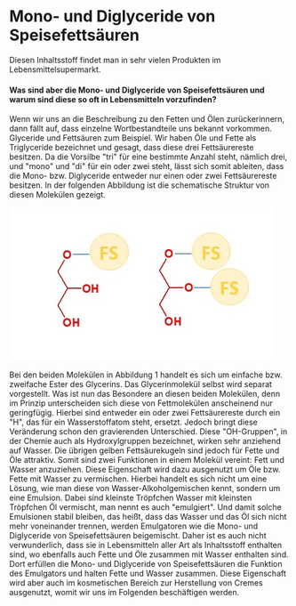 # Mono- und Diglyceride von Speisefettsäuren


Diesen Inhaltsstoff findet man in sehr vielen Produkten im Lebensmittelsupermarkt.


#### Was sind aber die Mono- und Diglyceride von Speisefettsäuren und warum sind diese so oft in Lebensmitteln vorzufinden?

Wenn wir uns an die Beschreibung zu den Fetten und Ölen zurückerinnern, dann fällt auf,
dass einzelne Wortbestandteile uns bekannt vorkommen. Glyceride und Fettsäuren zum Beispiel.
Wir haben Öle und Fette als Triglyceride bezeichnet und gesagt, dass diese drei Fettsäurereste besitzen.
Da die Vorsilbe "tri" für eine bestimmte Anzahl steht, nämlich drei, und "mono"
und "di" für ein oder zwei steht, lässt sich somit ableiten, dass die Mono- bzw.
Diglyceride entweder nur einen oder zwei Fettsäurereste besitzen.
In der folgenden Abbildung ist die schematische Struktur von diesen Molekülen gezeigt.

![Schematische Darstellung von Mono- (links) und Diglyceriden (rechts) von Speisefettsäuren.](./abb/zutaten/MoDiglyceride.jpg)

Bei den beiden Molekülen in Abbildung 1 handelt es sich um einfache bzw.
zweifache Ester des Glycerins. Das Glycerinmolekül selbst wird separat vorgestellt.
Was ist nun das Besondere an diesen beiden Molekülen, denn im Prinzip unterscheiden sich diese
von Fettmolekülen anscheinend nur geringfügig. Hierbei sind entweder ein oder zwei
Fettsäurereste durch ein "H", das für ein Wasserstoffatom steht, ersetzt.
Jedoch bringt diese Veränderung schon den gravierenden Unterschied. Diese "OH-Gruppen",
in der Chemie auch als Hydroxylgruppen bezeichnet, wirken sehr anziehend auf Wasser.
Die übrigen gelben Fettsäurekugeln sind jedoch für Fette und Öle attraktiv.
Somit sind zwei Funktionen in einem Molekül vereint: Fett und Wasser anzuziehen.
Diese Eigenschaft wird dazu ausgenutzt um Öle bzw. Fette mit Wasser zu vermischen.
Hierbei handelt es sich nicht um eine Lösung, wie man diese von Wasser-Alkoholgemischen kennt,
sondern um eine Emulsion. Dabei sind kleinste Tröpfchen Wasser mit kleinsten Tröpfchen Öl vermischt,
man nennt es auch "emulgiert". Und damit solche Emulsionen stabil bleiben,
das heißt, dass das Wasser und das Öl sich nicht mehr voneinander trennen, werden Emulgatoren
wie die Mono- und Diglyceride von Speisefettsäuren beigemischt. Daher ist es auch nicht verwunderlich,
dass sie in Lebensmitteln aller Art als Inhaltsstoff enthalten sind, wo ebenfalls auch Fette und Öle zusammen mit
Wasser enthalten sind. Dort erfüllen die Mono- und Diglyceride von Speisefettsäuren die Funktion
des Emulgators und halten Fette und Wasser zusammen. Diese Eigenschaft wird aber auch
im kosmetischen Bereich zur Herstellung von Cremes ausgenutzt,
womit wir uns im Folgenden beschäftigen werden.
